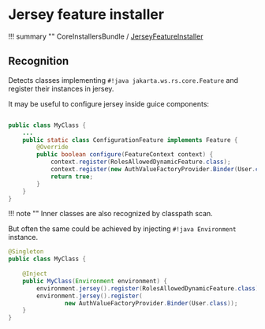 # Jersey feature installer

!!! summary ""
    CoreInstallersBundle / [JerseyFeatureInstaller](https://github.com/xvik/dropwizard-guicey/tree/master/src/main/java/ru/vyarus/dropwizard/guice/module/installer/feature/jersey/JerseyFeatureInstaller.java)

## Recognition

Detects classes implementing `#!java jakarta.ws.rs.core.Feature` and register their instances in jersey.

It may be useful to configure jersey inside guice components:

```java

public class MyClass {
    ...   
    public static class ConfigurationFeature implements Feature {
        @Override
        public boolean configure(FeatureContext context) {
            context.register(RolesAllowedDynamicFeature.class);
            context.register(new AuthValueFactoryProvider.Binder(User.class));
            return true;
        }
    }
}
```

!!! note ""
    Inner classes are also recognized by classpath scan.

But often the same could be achieved by injecting `#!java Environment` instance.

```java
@Singleton
public class MyClass {
    
    @Inject
    public MyClass(Environment environment) {
        environment.jersey().register(RolesAllowedDynamicFeature.class);
        environment.jersey().register(
                new AuthValueFactoryProvider.Binder(User.class));
    }    
}
```